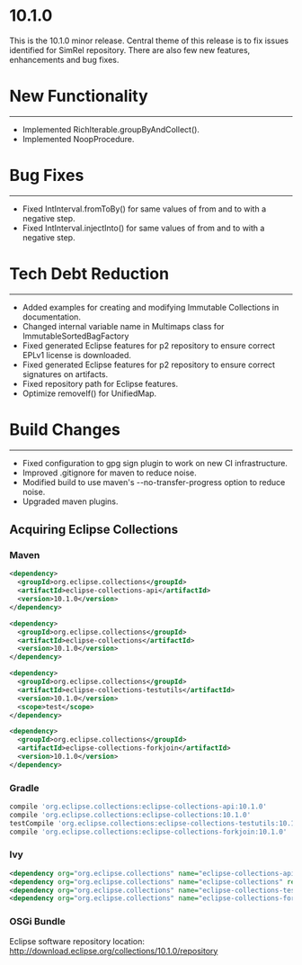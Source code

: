 10.1.0
====================

This is the 10.1.0 minor release.
Central theme of this release is to fix issues identified for SimRel repository. There are also few new features, enhancements and bug fixes.

# New Functionality
-----------------
* Implemented RichIterable.groupByAndCollect().
* Implemented NoopProcedure.

# Bug Fixes
-----------------
* Fixed IntInterval.fromToBy() for same values of from and to with a negative step.
* Fixed IntInterval.injectInto() for same values of from and to with a negative step.

# Tech Debt Reduction
---------------------
* Added examples for creating and modifying Immutable Collections in documentation.
* Changed internal variable name in Multimaps class for ImmutableSortedBagFactory
* Fixed generated Eclipse features for p2 repository to ensure correct EPLv1 license is downloaded.
* Fixed generated Eclipse features for p2 repository to ensure correct signatures on artifacts.
* Fixed repository path for Eclipse features.
* Optimize removeIf() for UnifiedMap.

# Build Changes
-----------------
* Fixed configuration to gpg sign plugin to work on new CI infrastructure.
* Improved .gitignore for maven to reduce noise.
* Modified build to use maven's --no-transfer-progress option to reduce noise.
* Upgraded maven plugins.

Acquiring Eclipse Collections
-----------------------------

### Maven

```xml
<dependency>
  <groupId>org.eclipse.collections</groupId>
  <artifactId>eclipse-collections-api</artifactId>
  <version>10.1.0</version>
</dependency>

<dependency>
  <groupId>org.eclipse.collections</groupId>
  <artifactId>eclipse-collections</artifactId>
  <version>10.1.0</version>
</dependency>

<dependency>
  <groupId>org.eclipse.collections</groupId>
  <artifactId>eclipse-collections-testutils</artifactId>
  <version>10.1.0</version>
  <scope>test</scope>
</dependency>

<dependency>
  <groupId>org.eclipse.collections</groupId>
  <artifactId>eclipse-collections-forkjoin</artifactId>
  <version>10.1.0</version>
</dependency>
```

### Gradle

```groovy
compile 'org.eclipse.collections:eclipse-collections-api:10.1.0'
compile 'org.eclipse.collections:eclipse-collections:10.1.0'
testCompile 'org.eclipse.collections:eclipse-collections-testutils:10.1.0'
compile 'org.eclipse.collections:eclipse-collections-forkjoin:10.1.0'
```

### Ivy

```xml
<dependency org="org.eclipse.collections" name="eclipse-collections-api" rev="10.1.0" />
<dependency org="org.eclipse.collections" name="eclipse-collections" rev="10.1.0" />
<dependency org="org.eclipse.collections" name="eclipse-collections-testutils" rev="10.1.0" />
<dependency org="org.eclipse.collections" name="eclipse-collections-forkjoin" rev="10.1.0"/>
```

### OSGi Bundle

Eclipse software repository location: http://download.eclipse.org/collections/10.1.0/repository
